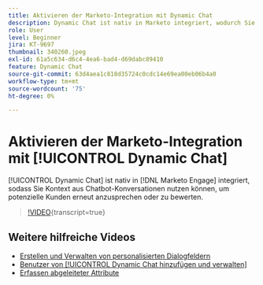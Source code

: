 ```yaml
---
title: Aktivieren der Marketo-Integration mit Dynamic Chat
description: Dynamic Chat ist nativ in Marketo integriert, wodurch Sie Kontext aus Chatbot-Konversationen nutzen können, um potenzielle Kunden erneut anzusprechen oder zu bewerten.
role: User
level: Beginner
jira: KT-9697
thumbnail: 340260.jpeg
exl-id: 61a5c634-d6c4-4ea6-bad4-d69dabc89410
feature: Dynamic Chat
source-git-commit: 63d4aea1c818d35724c0cdc14e69ea00eb06b4a0
workflow-type: tm+mt
source-wordcount: '75'
ht-degree: 0%

---
```


# Aktivieren der Marketo-Integration mit [!UICONTROL Dynamic Chat]

[!UICONTROL Dynamic Chat] ist nativ in [!DNL Marketo Engage] integriert, sodass Sie Kontext aus Chatbot-Konversationen nutzen können, um potenzielle Kunden erneut anzusprechen oder zu bewerten.

>[!VIDEO](https://video.tv.adobe.com/v/346225/?quality=12&learn=on&captions=ger){transcript=true}

## Weitere hilfreiche Videos

* [Erstellen und Verwalten von personalisierten Dialogfeldern](dialogue-management.md)
* [Benutzer von [!UICONTROL Dynamic Chat hinzufügen und verwalten]](user-management.md)
* [Erfassen abgeleiteter Attribute](capture-inferred-attributes.md)
